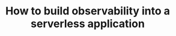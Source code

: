 ---
title: "How to build observability into a serverless application"
description: "Serverless introduces a number of challenges to existing tools for observability, we need to adapt our practices to fit this new paradigm. In this talk we will see how you can implement log aggregation, tracing and correlation IDs for a serverless application."
speaker: Yan Cui
bio: "Yan is an experienced engineer who has run production workload at scale in AWS for nearly 10 years. He has been an architect and principal engineer with a variety of industries ranging from banking, e-commerce, sports streaming to mobile gaming. Yan is an AWS Serverless Hero and a regular speaker at user groups and conferences internationally. He is also the author of Production-Ready Serverless by Manning and keeps an active blog at https://theburningmonk.com."
image: /images/yan_cui.jpeg
twitter: theburningmonk
---